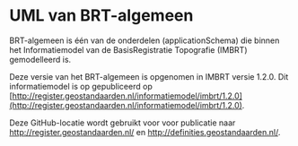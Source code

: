 # UML van BRT-algemeen
BRT-algemeen is één van de onderdelen (applicationSchema) die binnen het Informatiemodel van de BasisRegistratie Topografie (IMBRT) gemodelleerd is.

Deze versie van het BRT-algemeen is opgenomen in IMBRT versie 1.2.0. Dit informatiemodel is op gepubliceerd op [http://register.geostandaarden.nl/informatiemodel/imbrt/1.2.0](http://register.geostandaarden.nl/informatiemodel/imbrt/1.2.0).

Deze GitHub-locatie wordt gebruikt voor voor publicatie naar http://register.geostandaarden.nl/ en http://definities.geostandaarden.nl/.